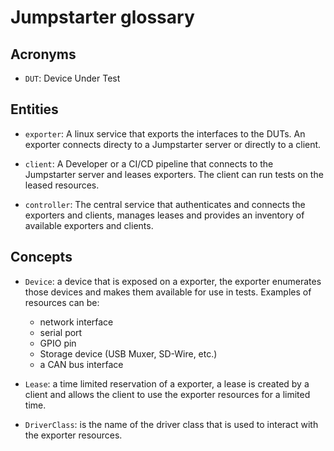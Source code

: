 # Jumpstarter glossary

## Acronyms

* `DUT`: Device Under Test

## Entities

* `exporter`: A linux service that exports the interfaces to the DUTs.
  An exporter connects directy to a Jumpstarter server or directly to a client.

* `client`: A Developer or a CI/CD pipeline that connects to the Jumpstarter server
  and leases exporters. The client can run tests on the leased
  resources.

* `controller`: The central service that authenticates and connects the exporters
  and clients, manages leases and provides an inventory of available exporters and
  clients.

## Concepts

* `Device`: a device that is exposed on a exporter, the exporter enumerates those
  devices and makes them available for use in tests. Examples of resources can be:
  * network interface
  * serial port
  * GPIO pin
  * Storage device (USB Muxer, SD-Wire, etc.)
  * a CAN bus interface

* `Lease`: a time limited reservation of a exporter, a lease is created by a client
  and allows the client to use the exporter resources for a limited time.

* `DriverClass`: is the name of the driver class that is used to interact with
  the exporter resources.